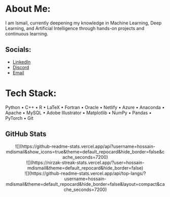 # About Me:
I am Ismail, currently deepening my knowledge in Machine Learning, Deep Learning, and Artificial Intelligence through hands-on projects and continuous learning.

## Socials:
- [LinkedIn](https://linkedin.com/in/ismail-hossain2000)
- [Discord](https://discord.gg/NSbGgtpp)
- [Email](mailto:ismailtuhinamth05@gmail.com)

# Tech Stack:
Python • C++ • R • LaTeX • Fortran • Oracle • Netlify • Azure • Anaconda • Apache • MySQL • Adobe Illustrator • Matplotlib • NumPy • Pandas • PyTorch • Git

## GitHub Stats
<p align="center">
![](https://github-readme-stats.vercel.app/api?username=hossain-mdismail&show_icons=true&theme=default_repocard&hide_border=false&cache_seconds=7200) <br/>
![](https://nirzak-streak-stats.vercel.app/?user=hossain-mdismail&theme=default_repocard&hide_border=false) <br/>
![](https://github-readme-stats.vercel.app/api/top-langs/?username=hossain-mdismail&theme=default_repocard&hide_border=false&layout=compact&cache_seconds=7200)
</p>

